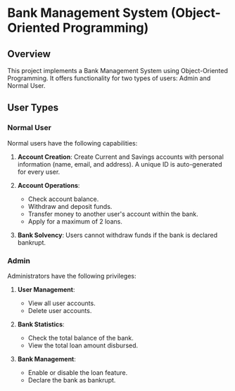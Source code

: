 # Bank Management System (Object-Oriented Programming)

## Overview
This project implements a Bank Management System using Object-Oriented Programming. It offers functionality for two types of users: Admin and Normal User.

## User Types
### Normal User
Normal users have the following capabilities:

1. **Account Creation**: Create Current and Savings accounts with personal information (name, email, and address). A unique ID is auto-generated for every user.

2. **Account Operations**: 
   - Check account balance.
   - Withdraw and deposit funds.
   - Transfer money to another user's account within the bank.
   - Apply for a maximum of 2 loans.

3. **Bank Solvency**: Users cannot withdraw funds if the bank is declared bankrupt.

### Admin
Administrators have the following privileges:

1. **User Management**:
   - View all user accounts.
   - Delete user accounts.

2. **Bank Statistics**:
   - Check the total balance of the bank.
   - View the total loan amount disbursed.

3. **Bank Management**:
   - Enable or disable the loan feature.
   - Declare the bank as bankrupt.


